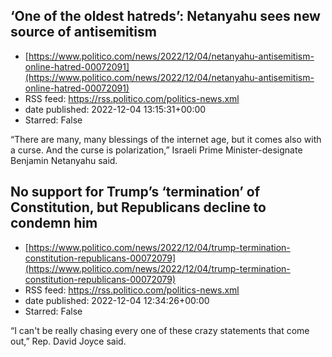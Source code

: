## ‘One of the oldest hatreds’: Netanyahu sees new source of antisemitism
 - [https://www.politico.com/news/2022/12/04/netanyahu-antisemitism-online-hatred-00072091](https://www.politico.com/news/2022/12/04/netanyahu-antisemitism-online-hatred-00072091)
 - RSS feed: https://rss.politico.com/politics-news.xml
 - date published: 2022-12-04 13:15:31+00:00
 - Starred: False

“There are many, many blessings of the internet age, but it comes also with a curse. And the curse is polarization,” Israeli Prime Minister-designate Benjamin Netanyahu said.

## No support for Trump’s ‘termination’ of Constitution, but Republicans decline to condemn him
 - [https://www.politico.com/news/2022/12/04/trump-termination-constitution-republicans-00072079](https://www.politico.com/news/2022/12/04/trump-termination-constitution-republicans-00072079)
 - RSS feed: https://rss.politico.com/politics-news.xml
 - date published: 2022-12-04 12:34:26+00:00
 - Starred: False

“I can't be really chasing every one of these crazy statements that come out,” Rep. David Joyce said.

